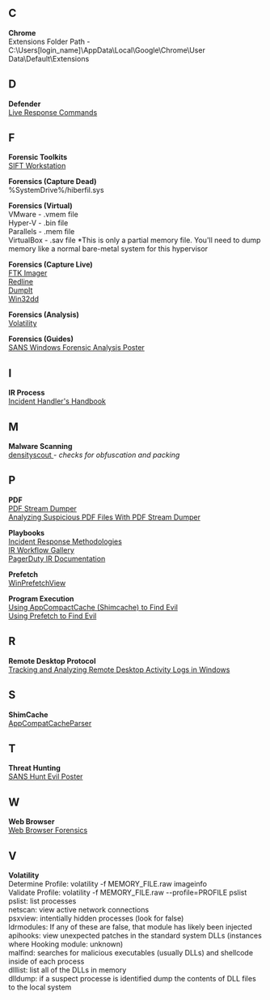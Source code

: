 ## C 
**Chrome**  
Extensions Folder Path - C:\Users\[login_name]\AppData\Local\Google\Chrome\User Data\Default\Extensions

## D 
**Defender**  
[Live Response Commands](https://docs.microsoft.com/en-us/windows/security/threat-protection/microsoft-defender-atp/live-response)  

## F  
**Forensic Toolkits**  
[SIFT Workstation](https://digital-forensics.sans.org/community/downloads)  

**Forensics (Capture Dead)**  
%SystemDrive%/hiberfil.sys  

**Forensics (Virtual)**  
VMware - .vmem file  
Hyper-V - .bin file  
Parallels - .mem file  
VirtualBox - .sav file *This is only a partial memory file. You'll need to dump memory like a normal bare-metal system for this hypervisor  

**Forensics (Capture Live)**  
[FTK Imager](https://accessdata.com/products-services/forensic-toolkit-ftk/ftkimager#:~:text=FTK%C2%AE%20Imager%20is%20a,%C2%AE%20(FTK)%20is%20warranted.)  
[Redline](https://www.fireeye.com/services/freeware/redline.html)  
[DumpIt](https://zeltser.com/memory-acquisition-with-dumpit-for-dfir-2/)  
[Win32dd](https://digital-forensics.sans.org/summit-archives/2010/eu-digital-forensics-incident-response-summit-matthieu-suiche-blue-screen-of-death-is-dead.pdf)  



**Forensics (Analysis)**  
[Volatility](https://github.com/volatilityfoundation/volatility)  

**Forensics (Guides)**  
[SANS Windows Forensic Analysis Poster](https://www.sans.org/security-resources/posters/windows-forensic-analysis/170/download)  

## I
**IR Process**  
[Incident Handler's Handbook](https://www.sans.org/reading-room/whitepapers/incident/incident-handlers-handbook-33901)  

## M
**Malware Scanning**  
[densityscout ](http://cert.at/downloads/software/densityscout_en.html)  *- checks for obfuscation and packing*  

## P
**PDF**  
[PDF Stream Dumper](http://sandsprite.com/blogs/index.php?uid=7&pid=57)   
[Analyzing Suspicious PDF Files With PDF Stream Dumper](https://zeltser.com/pdf-stream-dumper-malicious-file-analysis/)  

**Playbooks**  
[Incident Response Methodologies](https://github.com/certsocietegenerale/IRM)  
[IR Workflow Gallery](https://www.incidentresponse.com/playbooks/)  
[PagerDuty IR Documentation](https://response.pagerduty.com/)  

**Prefetch**  
[WinPrefetchView](https://www.nirsoft.net/utils/win_prefetch_view.html)  

**Program Execution**  
[Using AppCompactCache (Shimcache) to Find Evil](https://digital-forensics.sans.org/summit-archives/DFIR_Summit/Johnny-AppCompatCache-the-Ring-of-Malware-Brice-Daniels-and-Mary-Singh.pdf)  
[Using Prefetch to Find Evil](https://www.hackers-arise.com/post/2016/11/02/digital-forensics-part-6-analyzing-windows-pre-fetch-files-for-evidence)  

## R  
**Remote Desktop Protocol**  
[Tracking and Analyzing Remote Desktop Activity Logs in Windows](http://woshub.com/rdp-connection-logs-forensics-windows/)  

## S
**ShimCache**  
[AppCompatCacheParser](https://github.com/EricZimmerman/AppCompatCacheParser)  

## T
**Threat Hunting**  
[SANS Hunt Evil Poster](https://www.sans.org/security-resources/posters/hunt-evil/165/download)
## W
**Web Browser**  
[Web Browser Forensics](https://www.digitalforensics.com/blog/an-overview-of-web-browser-forensics/)

## V  
**Volatility**  
Determine Profile: volatility -f MEMORY_FILE.raw imageinfo  
Validate Profile: volatility -f MEMORY_FILE.raw --profile=PROFILE pslist  
pslist: list processes  
netscan: view active network connections  
psxview: intentially hidden processes (look for false)  
ldrmodules: If any of these are false, that module has likely been injected  
apihooks: view unexpected patches in the standard system DLLs (instances where Hooking module: unknown)  
malfind: searches for malicious executables (usually DLLs) and shellcode inside of each process  
dlllist: list all of the DLLs in memory  
dlldump: if a suspect processe is identified dump the contents of DLL files to the local system
